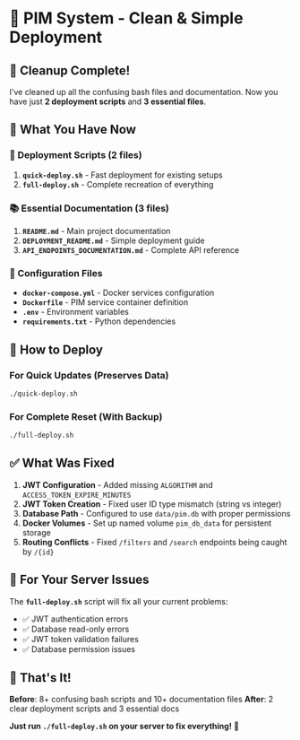 # 🎉 PIM System - Clean & Simple Deployment

## 🧹 **Cleanup Complete!**

I've cleaned up all the confusing bash files and documentation. Now you have just **2 deployment scripts** and **3 essential files**.

## 📁 **What You Have Now**

### **🚀 Deployment Scripts (2 files)**
1. **`quick-deploy.sh`** - Fast deployment for existing setups
2. **`full-deploy.sh`** - Complete recreation of everything

### **📚 Essential Documentation (3 files)**
1. **`README.md`** - Main project documentation
2. **`DEPLOYMENT_README.md`** - Simple deployment guide
3. **`API_ENDPOINTS_DOCUMENTATION.md`** - Complete API reference

### **🔧 Configuration Files**
- **`docker-compose.yml`** - Docker services configuration
- **`Dockerfile`** - PIM service container definition
- **`.env`** - Environment variables
- **`requirements.txt`** - Python dependencies

## 🎯 **How to Deploy**

### **For Quick Updates (Preserves Data)**
```bash
./quick-deploy.sh
```

### **For Complete Reset (With Backup)**
```bash
./full-deploy.sh
```

## ✅ **What Was Fixed**

1. **JWT Configuration** - Added missing `ALGORITHM` and `ACCESS_TOKEN_EXPIRE_MINUTES`
2. **JWT Token Creation** - Fixed user ID type mismatch (string vs integer)
3. **Database Path** - Configured to use `data/pim.db` with proper permissions
4. **Docker Volumes** - Set up named volume `pim_db_data` for persistent storage
5. **Routing Conflicts** - Fixed `/filters` and `/search` endpoints being caught by `/{id}`

## 🚨 **For Your Server Issues**

The **`full-deploy.sh`** script will fix all your current problems:
- ✅ JWT authentication errors
- ✅ Database read-only errors
- ✅ JWT token validation failures
- ✅ Database permission issues

## 🎉 **That's It!**

**Before**: 8+ confusing bash scripts and 10+ documentation files
**After**: 2 clear deployment scripts and 3 essential docs

**Just run `./full-deploy.sh` on your server to fix everything!** 🚀
